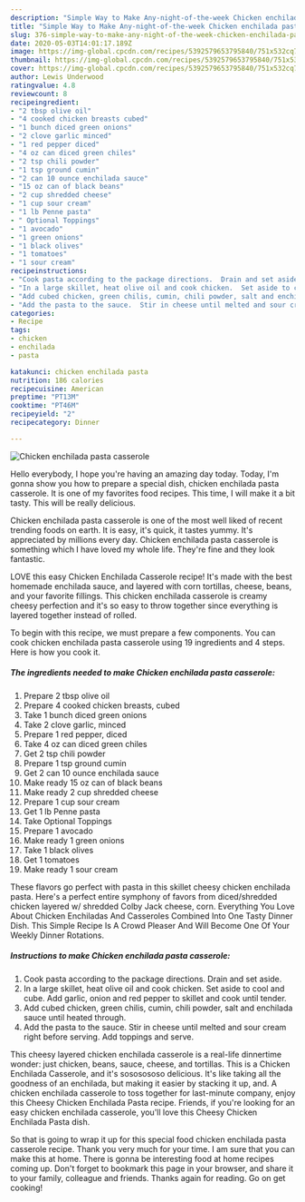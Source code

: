 ```yaml
---
description: "Simple Way to Make Any-night-of-the-week Chicken enchilada pasta casserole"
title: "Simple Way to Make Any-night-of-the-week Chicken enchilada pasta casserole"
slug: 376-simple-way-to-make-any-night-of-the-week-chicken-enchilada-pasta-casserole
date: 2020-05-03T14:01:17.189Z
image: https://img-global.cpcdn.com/recipes/5392579653795840/751x532cq70/chicken-enchilada-pasta-casserole-recipe-main-photo.jpg
thumbnail: https://img-global.cpcdn.com/recipes/5392579653795840/751x532cq70/chicken-enchilada-pasta-casserole-recipe-main-photo.jpg
cover: https://img-global.cpcdn.com/recipes/5392579653795840/751x532cq70/chicken-enchilada-pasta-casserole-recipe-main-photo.jpg
author: Lewis Underwood
ratingvalue: 4.8
reviewcount: 8
recipeingredient:
- "2 tbsp olive oil"
- "4 cooked chicken breasts cubed"
- "1 bunch diced green onions"
- "2 clove garlic minced"
- "1 red pepper diced"
- "4 oz can diced green chiles"
- "2 tsp chili powder"
- "1 tsp ground cumin"
- "2 can 10 ounce enchilada sauce"
- "15 oz can of black beans"
- "2 cup shredded cheese"
- "1 cup sour cream"
- "1 lb Penne pasta"
- " Optional Toppings"
- "1 avocado"
- "1 green onions"
- "1 black olives"
- "1 tomatoes"
- "1 sour cream"
recipeinstructions:
- "Cook pasta according to the package directions.  Drain and set aside."
- "In a large skillet, heat olive oil and cook chicken.  Set aside to cool and cube.  Add garlic, onion and red pepper to skillet and cook until tender."
- "Add cubed chicken, green chilis, cumin, chili powder, salt and enchilada sauce until heated through."
- "Add the pasta to the sauce.  Stir in cheese until melted and sour cream right before serving.  Add toppings and serve."
categories:
- Recipe
tags:
- chicken
- enchilada
- pasta

katakunci: chicken enchilada pasta 
nutrition: 186 calories
recipecuisine: American
preptime: "PT13M"
cooktime: "PT46M"
recipeyield: "2"
recipecategory: Dinner

---
```



![Chicken enchilada pasta casserole](https://img-global.cpcdn.com/recipes/5392579653795840/751x532cq70/chicken-enchilada-pasta-casserole-recipe-main-photo.jpg)

Hello everybody, I hope you're having an amazing day today. Today, I'm gonna show you how to prepare a special dish, chicken enchilada pasta casserole. It is one of my favorites food recipes. This time, I will make it a bit tasty. This will be really delicious.

Chicken enchilada pasta casserole is one of the most well liked of recent trending foods on earth. It is easy, it's quick, it tastes yummy. It's appreciated by millions every day. Chicken enchilada pasta casserole is something which I have loved my whole life. They're fine and they look fantastic.

LOVE this easy Chicken Enchilada Casserole recipe! It&#39;s made with the best homemade enchilada sauce, and layered with corn tortillas, cheese, beans, and your favorite fillings. This chicken enchilada casserole is creamy cheesy perfection and it&#39;s so easy to throw together since everything is layered together instead of rolled.


To begin with this recipe, we must prepare a few components. You can cook chicken enchilada pasta casserole using 19 ingredients and 4 steps. Here is how you cook it.

<!--inarticleads1-->

##### The ingredients needed to make Chicken enchilada pasta casserole:

1. Prepare 2 tbsp olive oil
1. Prepare 4 cooked chicken breasts, cubed
1. Take 1 bunch diced green onions
1. Take 2 clove garlic, minced
1. Prepare 1 red pepper, diced
1. Take 4 oz can diced green chiles
1. Get 2 tsp chili powder
1. Prepare 1 tsp ground cumin
1. Get 2 can 10 ounce enchilada sauce
1. Make ready 15 oz can of black beans
1. Make ready 2 cup shredded cheese
1. Prepare 1 cup sour cream
1. Get 1 lb Penne pasta
1. Take  Optional Toppings
1. Prepare 1 avocado
1. Make ready 1 green onions
1. Take 1 black olives
1. Get 1 tomatoes
1. Make ready 1 sour cream


These flavors go perfect with pasta in this skillet cheesy chicken enchilada pasta. Here&#39;s a perfect entire symphony of favors from diced/shredded chicken layered w/ shredded Colby Jack cheese, corn. Everything You Love About Chicken Enchiladas And Casseroles Combined Into One Tasty Dinner Dish. This Simple Recipe Is A Crowd Pleaser And Will Become One Of Your Weekly Dinner Rotations. 

<!--inarticleads2-->

##### Instructions to make Chicken enchilada pasta casserole:

1. Cook pasta according to the package directions.  Drain and set aside.
1. In a large skillet, heat olive oil and cook chicken.  Set aside to cool and cube.  Add garlic, onion and red pepper to skillet and cook until tender.
1. Add cubed chicken, green chilis, cumin, chili powder, salt and enchilada sauce until heated through.
1. Add the pasta to the sauce.  Stir in cheese until melted and sour cream right before serving.  Add toppings and serve.


This cheesy layered chicken enchilada casserole is a real-life dinnertime wonder: just chicken, beans, sauce, cheese, and tortillas. This is a Chicken Enchilada Casserole, and it&#39;s sososososo delicious. It&#39;s like taking all the goodness of an enchilada, but making it easier by stacking it up, and. A chicken enchilada casserole to toss together for last-minute company, enjoy this Cheesy Chicken Enchilada Pasta recipe. Friends, if you&#39;re looking for an easy chicken enchilada casserole, you&#39;ll love this Cheesy Chicken Enchilada Pasta dish. 

So that is going to wrap it up for this special food chicken enchilada pasta casserole recipe. Thank you very much for your time. I am sure that you can make this at home. There is gonna be interesting food at home recipes coming up. Don't forget to bookmark this page in your browser, and share it to your family, colleague and friends. Thanks again for reading. Go on get cooking!

